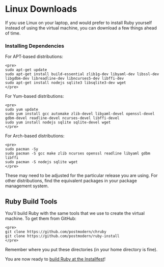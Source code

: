 # Linux Downloads

If you use Linux on your laptop, and would prefer to install Ruby yourself
instead of using the virtual machine, you can download a few things ahead of
time.

### Installing Dependencies

For APT-based distributions:

    <pre>
    sudo apt-get update
    sudo apt-get install build-essential zlib1g-dev libyaml-dev libssl-dev libgdbm-dev libreadline-dev libncurses5-dev libffi-dev
    sudo apt-get install nodejs sqlite3 libsqlite3-dev wget
    </pre>

For Yum-based distributions:

    <pre>
    sudo yum update
    sudo yum install gcc automake zlib-devel libyaml-devel openssl-devel gdbm-devel readline-devel ncurses-devel libffi-devel
    sudo yum install nodejs sqlite sqlite-devel wget
    </pre>

For Arch-based distributions:

    <pre>
    sudo pacman -Sy
    sudo pacman -S gcc make zlib ncurses openssl readline libyaml gdbm libffi
    sudo pacman -S nodejs sqlite wget
    </pre>

These may need to be adjusted for the particular release you are using.
For other distributions, find the equivalent packages in your package
management system.

## Ruby Build Tools

You'll build Ruby with the same tools that we use to create the virtual
machine. To get them from GitHub:

    <pre>
    git clone https://github.com/postmodern/chruby
    git clone https://github.com/postmodern/ruby-install
    </pre>

Remember where you put these directories (in your home directory is fine).

You are now ready to [build Ruby at the Installfest](/installfest/linux_novm)!
